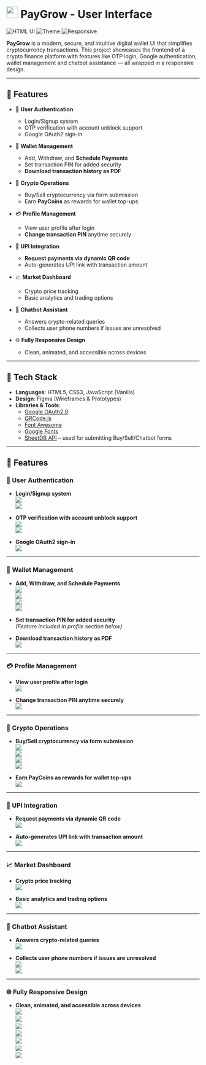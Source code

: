 # <img src="favicon.svg" width="30" height="30">  PayGrow - User Interface


![HTML UI](https://img.shields.io/badge/UI-Built%20with%20HTML-orange?style=for-the-badge&logo=html5)
![Theme](https://img.shields.io/badge/Theme-Blue%20%7C%20Black%20%7C%20White-blue?style=for-the-badge)
![Responsive](https://img.shields.io/badge/Design-Responsive-lightgrey?style=for-the-badge&logo=css3)


**PayGrow** is a modern, secure, and intuitive digital wallet UI that simplifies cryptocurrency transactions. This project showcases the frontend of a crypto finance platform with features like OTP login, Google authentication, wallet management and chatbot assistance — all wrapped in a responsive design.

---

## 🚀 Features

- 🔐 **User Authentication**
  - Login/Signup system
  - OTP verification with account unblock support
  - Google OAuth2 sign-in

- 💼 **Wallet Management**
  - Add, Withdraw, and **Schedule Payments**
  - Set transaction PIN for added security
  - **Download transaction history as PDF**

- 💸 **Crypto Operations**
  - Buy/Sell cryptocurrency via form submission
  - Earn **PayCoins** as rewards for wallet top-ups

- 💳 **Profile Management**
  - View user profile after login
  - **Change transaction PIN** anytime securely

- 🔁 **UPI Integration**
  - **Request payments via dynamic QR code**
  - Auto-generates UPI link with transaction amount

- 📈 **Market Dashboard**
  - Crypto price tracking
  - Basic analytics and trading options

- 🤖 **Chatbot Assistant**
  - Answers crypto-related queries
  - Collects user phone numbers if issues are unresolved

- 🌐 **Fully Responsive Design**
  - Clean, animated, and accessible across devices

---

## 🧱 Tech Stack

- **Languages**: HTML5, CSS3, JavaScript (Vanilla)
- **Design**: Figma (Wireframes & Prototypes)
- **Libraries & Tools**:
  - [Google OAuth2.0](https://developers.google.com/identity)
  - [QRCode.js](https://github.com/davidshimjs/qrcodejs)
  - [Font Awesome](https://fontawesome.com/)
  - [Google Fonts](https://fonts.google.com/)
  - [SheetDB API](https://sheetdb.io/) – used for submitting Buy/Sell/Chatbot forms

---

## 🚀 Features

### 🔐 User Authentication

- **Login/Signup system**  
  ![](images/login1.png)  
  ![](images/login2.png)

- **OTP verification with account unblock support**  
  ![](images/otp1.png)  
  ![](images/otp2.png)

- **Google OAuth2 sign-in**  
  ![](images/google.png)

---

### 💼 Wallet Management

- **Add, Withdraw, and Schedule Payments**  
  ![](images/add.png)  
  ![](images/withdraw.png)  
  ![](images/schedule1.png)  
  ![](images/schedule2.png)

- **Set transaction PIN for added security**  
  *(Feature included in profile section below)*

- **Download transaction history as PDF**  
  ![](images/transaction.png)

---

### 💳 Profile Management

- **View user profile after login**  
  ![](images/profile.png)

- **Change transaction PIN anytime securely**  
  ![](images/changepin.png)

---

### 💸 Crypto Operations

- **Buy/Sell cryptocurrency via form submission**  
  ![](images/buycrypto.png)  
  ![](images/buycryptosheets.png)  
  ![](images/sellcrypto.png)  
  ![](images/sellcryptosheets.png)

- **Earn PayCoins as rewards for wallet top-ups**  
  ![](images/paycoins.png)

---

### 🔁 UPI Integration

- **Request payments via dynamic QR code**  
  ![](images/request.png)

- **Auto-generates UPI link with transaction amount**  
  ![](images/qrcode.png)

---

### 📈 Market Dashboard

- **Crypto price tracking**  
  ![](images/home3.png)

- **Basic analytics and trading options**  
  ![](images/home2.png)

---

### 🤖 Chatbot Assistant

- **Answers crypto-related queries**  
  ![](images/chatbot.png)

- **Collects user phone numbers if issues are unresolved**  
  ![](images/chatbot1.png)  
  ![](images/chatbotphone.png)

---

### 🌐 Fully Responsive Design

- **Clean, animated, and accessible across devices**  
  ![](images/home1.png)  
  ![](images/home2.png)  
  ![](images/home3.png)  
  ![](images/home4.png)  
  ![](images/home5.png)  
  ![](images/home6.png)  
  ![](images/responsive.png)


